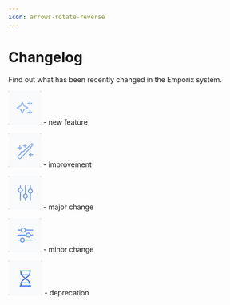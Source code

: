 ```yaml
---
icon: arrows-rotate-reverse
---
```


# Changelog

Find out what has been recently changed in the Emporix system.

<img src="../static/icons/newFeature.png" alt="" data-size="line"> - new feature

<img src="../static/icons/improvement.png" alt="" data-size="line"> - improvement

<img src="../static/icons/majorChange.png" alt="" data-size="line"> - major change

<img src="../static/icons/minorChange.png" alt="" data-size="line"> - minor change

<img src="../static/icons/deprecation.png" alt="" data-size="line"> - deprecation
